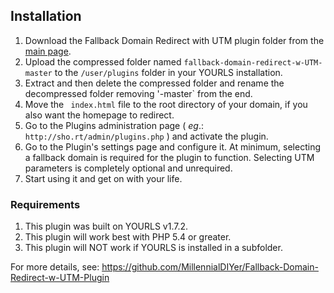 Installation
------------
1. Download the Fallback Domain Redirect with UTM plugin folder from the [main page](https://github.com/MillennialDIYer/Fallback-Domain-Redirect-w-UTM-Plugin).
2. Upload the compressed folder named `fallback-domain-redirect-w-UTM-master` to the `/user/plugins` folder in your YOURLS installation. 
4. Extract and then delete the compressed folder and rename the decompressed folder removing '-master` from the end.
5. Move the ` index.html` file to the root directory of your domain, if you also want the homepage to redirect. 
6. Go to the Plugins administration page ( *eg*.: `http://sho.rt/admin/plugins.php` ) and activate the plugin.
7. Go to the Plugin's settings page and configure it. At minimum, selecting a fallback domain is required for the plugin to function. Selecting UTM parameters is completely optional and unrequired.
8. Start using it and get on with your life.

### Requirements
1. This plugin was built on YOURLS v1.7.2.
2. This plugin will work best with PHP 5.4 or greater.
3. This plugin will NOT work if YOURLS is installed in a subfolder.

For more details, see:
https://github.com/MillennialDIYer/Fallback-Domain-Redirect-w-UTM-Plugin
